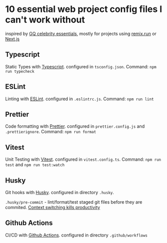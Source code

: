 # 10 essential web project config files I can't work without

inspired by [GQ celebrity essentials](https://www.youtube.com/playlist?list=PL0hKMB1-xkc8t5sXk1arVDl-TQslbTdEm), mostly for projects using [remix.run](https://remix.run/) or [Next.js](https://nextjs.org/)

## Typescript

Static Types with [Typescript](https://www.typescriptlang.org/). configured in `tsconfig.json`. Command: `npm run typecheck`

## ESLint

Linting with [ESLint](https://eslint.org/). configured in `.eslintrc.js`. Command: `npm run lint`

## Prettier

Code formatting with [Prettier](https://prettier.io/). configured in `prettier.config.js` and `.prettierignore`. Command: `npm run format`

## Vitest

Unit Testing with [Vitest](https://vitest.dev/). configured in `vitest.config.ts`. Command: `npm run test` and `npm run test:watch`

## Husky

Git hooks with [Husky](https://typicode.github.io/husky/#/). configured in directory `.husky`.

`.husky/pre-commit` - lint/format/test staged git files before they are commited. [Context switching kills productivity](https://youtu.be/ikn_dBSski8?t=433)

## Github Actions

CI/CD with [Github Actions](https://docs.github.com/en/actions). configured in directory `.github/workflows`
